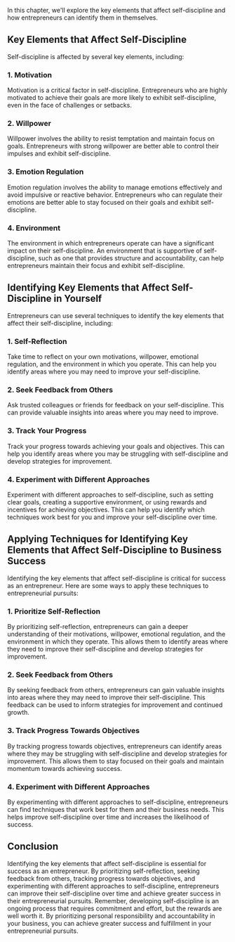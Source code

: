 
In this chapter, we'll explore the key elements that affect self-discipline and how entrepreneurs can identify them in themselves.

Key Elements that Affect Self-Discipline
----------------------------------------

Self-discipline is affected by several key elements, including:

### 1. Motivation

Motivation is a critical factor in self-discipline. Entrepreneurs who are highly motivated to achieve their goals are more likely to exhibit self-discipline, even in the face of challenges or setbacks.

### 2. Willpower

Willpower involves the ability to resist temptation and maintain focus on goals. Entrepreneurs with strong willpower are better able to control their impulses and exhibit self-discipline.

### 3. Emotion Regulation

Emotion regulation involves the ability to manage emotions effectively and avoid impulsive or reactive behavior. Entrepreneurs who can regulate their emotions are better able to stay focused on their goals and exhibit self-discipline.

### 4. Environment

The environment in which entrepreneurs operate can have a significant impact on their self-discipline. An environment that is supportive of self-discipline, such as one that provides structure and accountability, can help entrepreneurs maintain their focus and exhibit self-discipline.

Identifying Key Elements that Affect Self-Discipline in Yourself
----------------------------------------------------------------

Entrepreneurs can use several techniques to identify the key elements that affect their self-discipline, including:

### 1. Self-Reflection

Take time to reflect on your own motivations, willpower, emotional regulation, and the environment in which you operate. This can help you identify areas where you may need to improve your self-discipline.

### 2. Seek Feedback from Others

Ask trusted colleagues or friends for feedback on your self-discipline. This can provide valuable insights into areas where you may need to improve.

### 3. Track Your Progress

Track your progress towards achieving your goals and objectives. This can help you identify areas where you may be struggling with self-discipline and develop strategies for improvement.

### 4. Experiment with Different Approaches

Experiment with different approaches to self-discipline, such as setting clear goals, creating a supportive environment, or using rewards and incentives for achieving objectives. This can help you identify which techniques work best for you and improve your self-discipline over time.

Applying Techniques for Identifying Key Elements that Affect Self-Discipline to Business Success
------------------------------------------------------------------------------------------------

Identifying the key elements that affect self-discipline is critical for success as an entrepreneur. Here are some ways to apply these techniques to entrepreneurial pursuits:

### 1. Prioritize Self-Reflection

By prioritizing self-reflection, entrepreneurs can gain a deeper understanding of their motivations, willpower, emotional regulation, and the environment in which they operate. This allows them to identify areas where they need to improve their self-discipline and develop strategies for improvement.

### 2. Seek Feedback from Others

By seeking feedback from others, entrepreneurs can gain valuable insights into areas where they may need to improve their self-discipline. This feedback can be used to inform strategies for improvement and continued growth.

### 3. Track Progress Towards Objectives

By tracking progress towards objectives, entrepreneurs can identify areas where they may be struggling with self-discipline and develop strategies for improvement. This allows them to stay focused on their goals and maintain momentum towards achieving success.

### 4. Experiment with Different Approaches

By experimenting with different approaches to self-discipline, entrepreneurs can find techniques that work best for them and their business needs. This helps improve self-discipline over time and increases the likelihood of success.

Conclusion
----------

Identifying the key elements that affect self-discipline is essential for success as an entrepreneur. By prioritizing self-reflection, seeking feedback from others, tracking progress towards objectives, and experimenting with different approaches to self-discipline, entrepreneurs can improve their self-discipline over time and achieve greater success in their entrepreneurial pursuits. Remember, developing self-discipline is an ongoing process that requires commitment and effort, but the rewards are well worth it. By prioritizing personal responsibility and accountability in your business, you can achieve greater success and fulfillment in your entrepreneurial pursuits.

